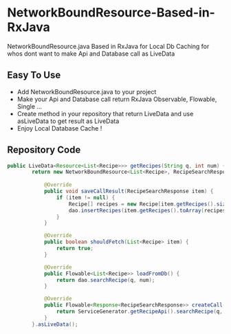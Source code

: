 # NetworkBoundResource-Based-in-RxJava
NetworkBoundResource.java Based in RxJava for Local Db Caching for whos dont want to make Api and Database call as LiveData

## Easy To Use

- Add NetworkBoundResource.java to your project
- Make your Api and Database call return RxJava Observable, Flowable, Single ...
- Create method in your repository that return LiveData and use asLiveData to get result as LiveData
- Enjoy Local Database Cache !
 
## Repository Code

``` Java
public LiveData<Resource<List<Recipe>>> getRecipes(String q, int num) {
        return new NetworkBoundResource<List<Recipe>, RecipeSearchResponse>() {
        
            @Override
            public void saveCallResult(RecipeSearchResponse item) {
                if (item != null) {
                    Recipe[] recipes = new Recipe[item.getRecipes().size()];
                    dao.insertRecipes(item.getRecipes().toArray(recipes));
                }
            }

            @Override
            public boolean shouldFetch(List<Recipe> item) {
                return true;
            }

            @Override
            public Flowable<List<Recipe>> loadFromDb() {
                return dao.searchRecipe(q, num);
            }

            @Override
            public Flowable<Response<RecipeSearchResponse>> createCall() {
                return ServiceGenerator.getRecipeApi().searchRecipe(q, num);
            }
        }.asLiveData();
```

